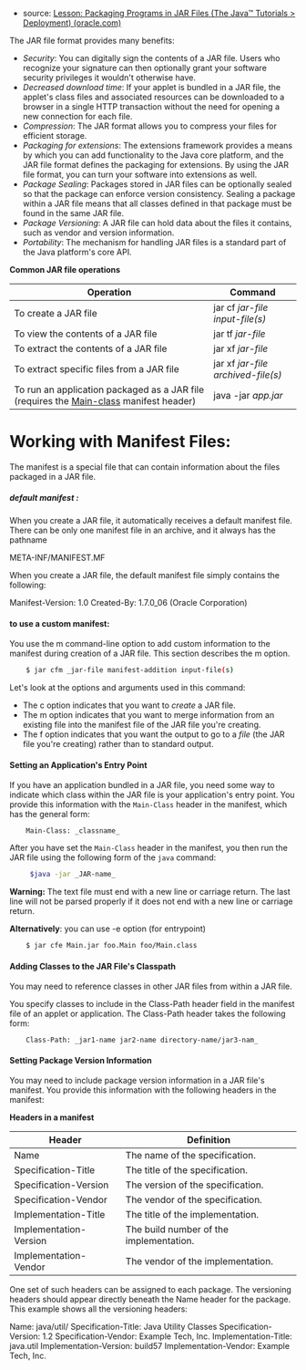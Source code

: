 
- source: [Lesson: Packaging Programs in JAR Files (The Java™ Tutorials > Deployment) (oracle.com)](https://docs.oracle.com/javase/tutorial/deployment/jar/)

The JAR file format provides many benefits:

- _Security_: You can digitally sign the contents of a JAR file. Users who recognize your signature can then optionally grant your software security privileges it wouldn't otherwise have.
- _Decreased download time_: If your applet is bundled in a JAR file, the applet's class files and associated resources can be downloaded to a browser in a single HTTP transaction without the need for opening a new connection for each file.
- _Compression_: The JAR format allows you to compress your files for efficient storage.
- _Packaging for extensions_: The extensions framework provides a means by which you can add functionality to the Java core platform, and the JAR file format defines the packaging for extensions. By using the JAR file format, you can turn your software into extensions as well.
- _Package Sealing_: Packages stored in JAR files can be optionally sealed so that the package can enforce version consistency. Sealing a package within a JAR file means that all classes defined in that package must be found in the same JAR file.
- _Package Versioning_: A JAR file can hold data about the files it contains, such as vendor and version information.
- _Portability_: The mechanism for handling JAR files is a standard part of the Java platform's core API.


**Common JAR file operations**

|Operation|Command|
|---|---|
|To create a JAR file|jar cf _jar-file input-file(s)_|
|To view the contents of a JAR file|jar tf _jar-file_|
|To extract the contents of a JAR file|jar xf _jar-file_|
|To extract specific files from a JAR file|jar xf _jar-file archived-file(s)_|
|To run an application packaged as a JAR file (requires the [Main-class](https://docs.oracle.com/javase/tutorial/deployment/jar/appman.html) manifest header)|java -jar _app.jar_|

# Working with Manifest Files:

The manifest is a special file that can contain information about the files packaged in a JAR file.
##### default manifest :

When you create a JAR file, it automatically receives a default manifest file. There can be only one manifest file in an archive, and it always has the pathname

META-INF/MANIFEST.MF

When you create a JAR file, the default manifest file simply contains the following:

Manifest-Version: 1.0
Created-By: 1.7.0_06 (Oracle Corporation)

#### to use a custom manifest: 

You use the m command-line option to add custom information to the manifest during creation of a JAR file. This section describes the m option.

```bash
	$ jar cfm _jar-file manifest-addition input-file(s)
```

Let's look at the options and arguments used in this command:

- The c option indicates that you want to _create_ a JAR file.
- The m option indicates that you want to merge information from an existing file into the manifest file of the JAR file you're creating.
- The f option indicates that you want the output to go to a _file_ (the JAR file you're creating) rather than to standard output.

#### Setting an Application's Entry Point

If you have an application bundled in a JAR file, you need some way to indicate which class within the JAR file is your application's entry point. You provide this information with the `Main-Class` header in the manifest, which has the general form:

```
	Main-Class: _classname_
```

After you have set the `Main-Class` header in the manifest, you then run the JAR file using the following form of the `java` command:
```bash
	 $java -jar _JAR-name_
```


**Warning:** The text file must end with a new line or carriage return. The last line will not be parsed properly if it does not end with a new line or carriage return.

**Alternatively**: you can use -e option (for entrypoint) 
```bash
	$ jar cfe Main.jar foo.Main foo/Main.class
```

#### Adding Classes to the JAR File's Classpath

You may need to reference classes in other JAR files from within a JAR file.

You specify classes to include in the Class-Path header field in the manifest file of an applet or application. The Class-Path header takes the following form:
```
	Class-Path: _jar1-name jar2-name directory-name/jar3-nam_
```

#### Setting Package Version Information

You may need to include package version information in a JAR file's manifest. You provide this information with the following headers in the manifest:

**Headers in a manifest**

|Header|Definition|
|---|---|
|Name|The name of the specification.|
|Specification-Title|The title of the specification.|
|Specification-Version|The version of the specification.|
|Specification-Vendor|The vendor of the specification.|
|Implementation-Title|The title of the implementation.|
|Implementation-Version|The build number of the implementation.|
|Implementation-Vendor|The vendor of the implementation.|

One set of such headers can be assigned to each package. The versioning headers should appear directly beneath the Name header for the package. This example shows all the versioning headers:

Name: java/util/
Specification-Title: Java Utility Classes
Specification-Version: 1.2
Specification-Vendor: Example Tech, Inc.
Implementation-Title: java.util
Implementation-Version: build57
Implementation-Vendor: Example Tech, Inc.